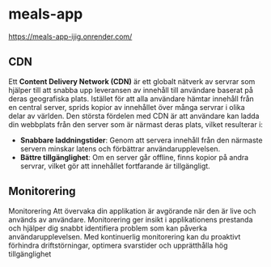 # meals-app

https://meals-app-ijig.onrender.com/

## CDN

Ett **Content Delivery Network (CDN)** är ett globalt nätverk av servrar som hjälper till att snabba upp leveransen av innehåll till användare baserat på deras geografiska plats. Istället för att alla användare hämtar innehåll från en central server, sprids kopior av innehållet över många servrar i olika delar av världen.
Den största fördelen med CDN är att användare kan ladda din webbplats från den server som är närmast deras plats, vilket resulterar i:

- **Snabbare laddningstider**: Genom att servera innehåll från den närmaste servern minskar latens och förbättrar användarupplevelsen.
- **Bättre tillgänglighet**: Om en server går offline, finns kopior på andra servrar, vilket gör att innehållet fortfarande är tillgängligt.

## Monitorering

Monitorering
Att övervaka din applikation är avgörande när den är live och används av användare. Monitorering ger insikt i applikationens prestanda och hjälper dig snabbt identifiera problem som kan påverka användarupplevelsen. Med kontinuerlig monitorering kan du proaktivt förhindra driftstörningar, optimera svarstider och upprätthålla hög tillgänglighet
